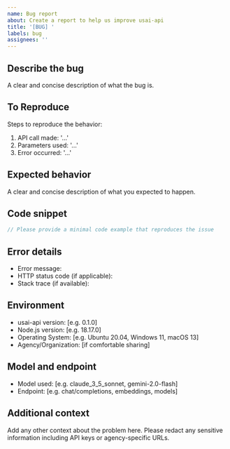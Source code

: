 ```yaml
---
name: Bug report
about: Create a report to help us improve usai-api
title: '[BUG] '
labels: bug
assignees: ''
---
```


## Describe the bug
A clear and concise description of what the bug is.

## To Reproduce
Steps to reproduce the behavior:
1. API call made: '...'
2. Parameters used: '...'
3. Error occurred: '...'

## Expected behavior
A clear and concise description of what you expected to happen.

## Code snippet
```javascript
// Please provide a minimal code example that reproduces the issue
```

## Error details

- Error message:
- HTTP status code (if applicable):
- Stack trace (if available):

## Environment

- usai-api version: [e.g. 0.1.0]
- Node.js version: [e.g. 18.17.0]
- Operating System: [e.g. Ubuntu 20.04, Windows 11, macOS 13]
- Agency/Organization: [if comfortable sharing]

## Model and endpoint

- Model used: [e.g. claude_3_5_sonnet, gemini-2.0-flash]
- Endpoint: [e.g. chat/completions, embeddings, models]

## Additional context
Add any other context about the problem here. Please redact any sensitive information including API keys or agency-specific URLs.
